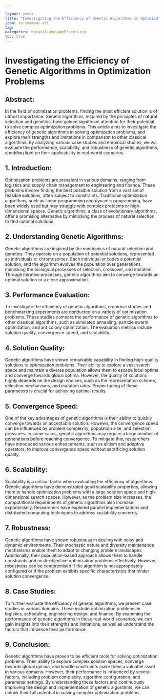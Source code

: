 ```yaml
---

layout: posts
title: "Investigating the Efficiency of Genetic Algorithms in Optimization Problems"
icon: fa-comment-alt
tag:      
categories: NaturalLanguageProcessing
toc: true
---
```




# Investigating the Efficiency of Genetic Algorithms in Optimization Problems

## Abstract:
In the field of optimization problems, finding the most efficient solution is of utmost importance. Genetic algorithms, inspired by the principles of natural selection and genetics, have gained significant attention for their potential to solve complex optimization problems. This article aims to investigate the efficiency of genetic algorithms in solving optimization problems, and explore their strengths and limitations in comparison to other classical algorithms. By analyzing various case studies and empirical studies, we will evaluate the performance, scalability, and robustness of genetic algorithms, shedding light on their applicability in real-world scenarios. 

## 1. Introduction:
Optimization problems are prevalent in various domains, ranging from logistics and supply chain management to engineering and finance. These problems involve finding the best possible solution from a vast set of feasible solutions, often subject to constraints. Traditional optimization algorithms, such as linear programming and dynamic programming, have been widely used but may struggle with complex problems or high-dimensional spaces. Genetic algorithms, a class of evolutionary algorithms, offer a promising alternative by mimicking the process of natural selection to find optimal solutions. 

## 2. Understanding Genetic Algorithms:
Genetic algorithms are inspired by the mechanics of natural selection and genetics. They operate on a population of potential solutions, represented as individuals or chromosomes. Each individual encodes a potential solution, and the algorithm evolves the population over generations, mimicking the biological processes of selection, crossover, and mutation. Through iterative processes, genetic algorithms aim to converge towards an optimal solution or a close approximation.

## 3. Performance Evaluation:
To investigate the efficiency of genetic algorithms, empirical studies and benchmarking experiments are conducted on a variety of optimization problems. These studies compare the performance of genetic algorithms to other classical algorithms, such as simulated annealing, particle swarm optimization, and ant colony optimization. The evaluation metrics include solution quality, convergence speed, and scalability.

## 4. Solution Quality:
Genetic algorithms have shown remarkable capability in finding high-quality solutions to optimization problems. Their ability to explore a vast search space and maintain a diverse population allows them to escape local optima and converge towards global optima. However, the quality of solutions highly depends on the design choices, such as the representation scheme, selection mechanisms, and mutation rates. Proper tuning of these parameters is crucial for achieving optimal results.

## 5. Convergence Speed:
One of the key advantages of genetic algorithms is their ability to quickly converge towards an acceptable solution. However, the convergence speed can be influenced by problem complexity, population size, and selection pressures. In some cases, genetic algorithms may require a large number of generations before reaching convergence. To mitigate this, researchers have introduced various enhancements, such as elitism and adaptive operators, to improve convergence speed without sacrificing solution quality.

## 6. Scalability:
Scalability is a critical factor when evaluating the efficiency of algorithms. Genetic algorithms have demonstrated good scalability properties, allowing them to handle optimization problems with a large solution space and high-dimensional search spaces. However, as the problem size increases, the computational requirements of genetic algorithms also increase exponentially. Researchers have explored parallel implementations and distributed computing techniques to address scalability concerns.

## 7. Robustness:
Genetic algorithms have shown robustness in dealing with noisy and dynamic environments. Their stochastic nature and diversity maintenance mechanisms enable them to adapt to changing problem landscapes. Additionally, their population-based approach allows them to handle constraints and multi-objective optimization problems effectively. However, robustness can be compromised if the algorithm is not appropriately configured or if the problem exhibits specific characteristics that hinder solution convergence.

## 8. Case Studies:
To further evaluate the efficiency of genetic algorithms, we present case studies in various domains. These include optimization problems in logistics, scheduling, engineering design, and finance. By examining the performance of genetic algorithms in these real-world scenarios, we can gain insights into their strengths and limitations, as well as understand the factors that influence their performance.

## 9. Conclusion:
Genetic algorithms have proven to be efficient tools for solving optimization problems. Their ability to explore complex solution spaces, converge towards global optima, and handle constraints make them a valuable asset in various domains. However, their performance is influenced by several factors, including problem complexity, algorithm configuration, and parameter settings. By understanding these factors and continuously improving the design and implementation of genetic algorithms, we can unlock their full potential in solving complex optimization problems.